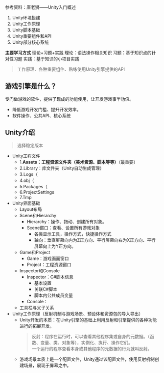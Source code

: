 参考资料：唐老狮——Unity入门概述

1. Unity环境搭建
2. Unity工作原理
3. Unity脚本基础
4. Unity重要组件和API
5. Unity部分核心系统

**主要学习方式**
理论+习题+实践
理论：语法操作相关知识
习题：基于知识点的针对性习题
实践：基于知识的小项目实践

> 工作原理、各种重要组件、熟练使用Unity引擎提供的API

## 游戏引擎是什么？
专门做游戏的软件，提供了现成的功能使用，让开发游戏事半功倍。
- 降低游戏开发门槛、提升开发效率。
- 软件操作、公共API、核心系统

## Unity介绍
> 选择稳定版本
- Unity工程文件
  - 1.**Assets：工程资源文件夹（美术资源、脚本等等）**（最重要）
  - 2.Library：库文件夹（Unity自动生成管理）
  - 3.Logs（
  - 4.obj（
  - 5.Packages（
  - 6.ProjectSettings
  - 7.Tmp
- Unity界面基础
  - Layout布局
  - Scene和Hierarchy
    - Hierarchy：操作、拖动、创建所有对象。
    - Scene窗口：查看、设置所有游戏对象
      - 各类显示工具，操作方式，快捷操作方式
      - 轴向：垂直屏幕向内为Z正方向、平行屏幕向右为X正方向、平行屏幕向上为Y正方向。
  - Game和Project
    - Game：游戏画面窗口
    - Project：工程资源窗口
  - Inspector和Console
    - Inspector：C#脚本信息
      - 基本设置
      - 关联C#脚本
      - 脚本内公共成员变量
    - Console：
  - 工具栏与父子关系
- Unity工作原理（反射机制与游戏场景、预设体和资源包的导入导出）
  - Unity开发的本质：在Unity引擎的基础上利用反射和引擎提供的各种功能进行的拓展开发。
    > 反射：程序在运行时，可以查看其他程序集或自身的元数据。（函数、变量、类、对象等），实例化、执行、操作它们。  
    一个运行的程序查看本身或其他程序的元数据的行为就叫反射。
  - 游戏场景本质上是一个配置文件，Unity通过该配置文件，使用反射机制创建场景，展现于屏幕之中。

